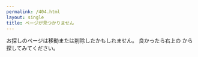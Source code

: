 ```yaml
---
permalink: /404.html
layout: single
title: ページが見つかりません
---
```


お探しのページは移動または削除したかもしれません。
良かったら右上の <i class="fas fa-search"></i> から探してみてください。
